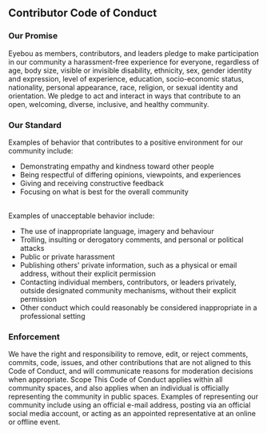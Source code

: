 ## Contributor Code of Conduct

### Our Promise
Eyebou as members, contributors, and leaders pledge to make participation in our community a harassment-free experience for everyone, regardless of age, body size, visible or invisible disability, ethnicity, sex, gender identity and expression, level of experience, education, socio-economic status, nationality, personal appearance, race, religion, or sexual identity and orientation.
We pledge to act and interact in ways that contribute to an open, welcoming, diverse, inclusive, and healthy community.

### Our Standard
Examples of behavior that contributes to a positive environment for our community include:
- Demonstrating empathy and kindness toward other people
- Being respectful of differing opinions, viewpoints, and experiences
- Giving and receiving constructive feedback
- Focusing on what is best for the overall community <br/><br/>

Examples of unacceptable behavior include: 
- The use of inappropriate language, imagery and behaviour 
- Trolling, insulting or derogatory comments, and personal or political attacks
- Public or private harassment
- Publishing others' private information, such as a physical or email address, without their explicit permission
- Contacting individual members, contributors, or leaders privately, outside designated community mechanisms, without their explicit permission
- Other conduct which could reasonably be considered inappropriate in a professional setting

### Enforcement
We have the right and responsibility to remove, edit, or reject comments, commits, code, issues, and other contributions that are not aligned to this Code of Conduct, and will communicate reasons for moderation decisions when appropriate.
Scope
This Code of Conduct applies within all community spaces, and also applies when an individual is officially representing the community in public spaces. Examples of representing our community include using an official e-mail address, posting via an official social media account, or acting as an appointed representative at an online or offline event. 
